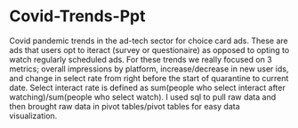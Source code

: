 # Covid-Trends-Ppt

Covid pandemic trends in the ad-tech sector for choice card ads. These are ads that users opt to iteract (survey or questionaire) as opposed to opting to watch regularly scheduled ads. For these trends we really focused on 3 metrics; overall impressions by platform, increase/decrease in new user ids, and change in select rate from right before the start of quarantine to current date. Select interact rate is defined as sum(people who select interact after watching)/sum(people who select watch). I used sql to pull raw data and then brought raw data in pivot tables/pivot tables for easy data visualization.
